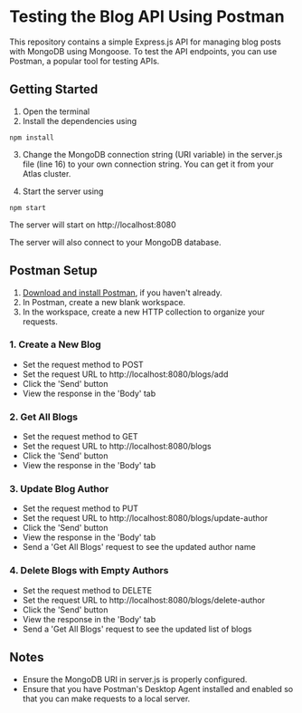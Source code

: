 # Testing the Blog API Using Postman

This repository contains a simple Express.js API for managing blog posts with MongoDB using Mongoose. 
To test the API endpoints, you can use Postman, a popular tool for testing APIs.

## Getting Started

1. Open the terminal 
2. Install the dependencies using 

```
npm install
```

3. Change the MongoDB connection string (URI variable) in the server.js file (line 16) to your own connection string. You can get it from your Atlas cluster.

4. Start the server using 

```
npm start
```

The server will start on http://localhost:8080

The server will also connect to your MongoDB database.

## Postman Setup

1. [Download and install Postman](https://www.postman.com/downloads/), if you haven't already.
2. In Postman, create a new blank workspace.
3. In the workspace, create a new HTTP collection to organize your requests.

### 1. Create a New Blog

- Set the request method to POST 
- Set the request URL to http://localhost:8080/blogs/add
- Click the 'Send' button
- View the response in the 'Body' tab

### 2. Get All Blogs

- Set the request method to GET
- Set the request URL to http://localhost:8080/blogs
- Click the 'Send' button
- View the response in the 'Body' tab

### 3. Update Blog Author

- Set the request method to PUT
- Set the request URL to http://localhost:8080/blogs/update-author
- Click the 'Send' button
- View the response in the 'Body' tab
- Send a 'Get All Blogs' request to see the updated author name

### 4. Delete Blogs with Empty Authors

- Set the request method to DELETE
- Set the request URL to http://localhost:8080/blogs/delete-author
- Click the 'Send' button
- View the response in the 'Body' tab
- Send a 'Get All Blogs' request to see the updated list of blogs

## Notes
- Ensure the MongoDB URI in server.js is properly configured.
- Ensure that you have Postman's Desktop Agent installed and enabled so that you can make requests to a local server.